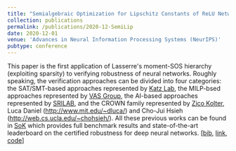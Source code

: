 ```yaml
---
title: "Semialgebraic Optimization for Lipschitz Constants of ReLU Networks"
collection: publications
permalink: /publications/2020-12-SemiLip
date: 2020-12-01
venue: 'Advances in Neural Information Processing Systems (NeurIPS)'
pubtype: conference
---
```


This paper is the first application of Lasserre's moment-SOS hierarchy (exploiting sparsity) to verifying robustness of neural networks. Roughly speaking, the verification approaches can be divided into four categories: the SAT/SMT-based approaches represented by [Katz Lab](https://www.katz-lab.com/), the MILP-bsed approaches represented by [VAS Group](https://vas.doc.ic.ac.uk/), the AI-based approaches represented by [SRILAB](https://safeai.ethz.ch/), and the CROWN family represented by [Zico Kolter](https://zicokolter.com/), Luca Daniel (http://www.mit.edu/~dluca/) and Cho-Jui Hsieh (http://web.cs.ucla.edu/~chohsieh/). All these previous works can be found in [SoK](https://sokcertifiedrobustness.github.io/) which provides full benchmark results and state-of-the-art leaderboard on the certified robustness for deep neural networks. 
[[bib](https://tongchen779.github.io/ref/2020-12-SemiLip.bib),
[link](https://proceedings.neurips.cc/paper_files/paper/2020/file/,dea9ddb25cbf2352cf4dec30222a02a5-Paper.pdf),
[code](https://github.com/TongCHEN779/CertDNN)]